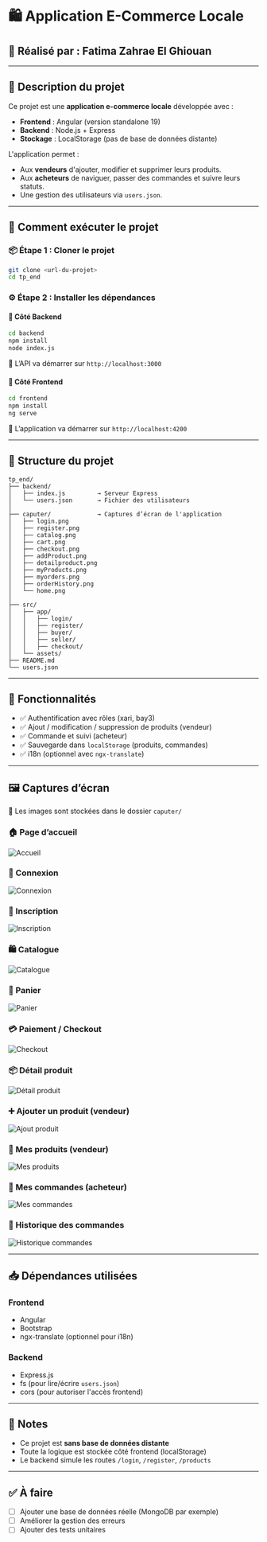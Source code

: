 # 🛍️ Application E-Commerce Locale

## 👤 Réalisé par : **Fatima Zahrae El Ghiouan**

---

## 📘 Description du projet

Ce projet est une **application e-commerce locale** développée avec :

- **Frontend** : Angular (version standalone 19)
- **Backend** : Node.js + Express
- **Stockage** : LocalStorage (pas de base de données distante)

L'application permet :

- Aux **vendeurs** d'ajouter, modifier et supprimer leurs produits.
- Aux **acheteurs** de naviguer, passer des commandes et suivre leurs statuts.
- Une gestion des utilisateurs via `users.json`.

---

## 🚀 Comment exécuter le projet

### 📦 Étape 1 : Cloner le projet

```bash
git clone <url-du-projet>
cd tp_end
```

### ⚙️ Étape 2 : Installer les dépendances

#### 🔧 Côté Backend

```bash
cd backend
npm install
node index.js
```

📌 L’API va démarrer sur `http://localhost:3000`

#### 🔧 Côté Frontend

```bash
cd frontend
npm install
ng serve
```

📌 L’application va démarrer sur `http://localhost:4200`

---

## 🧱 Structure du projet

```text
tp_end/
├── backend/
│   ├── index.js         → Serveur Express
│   └── users.json       → Fichier des utilisateurs
│
├── caputer/             → Captures d’écran de l'application
│   ├── login.png
│   ├── register.png
│   ├── catalog.png
│   ├── cart.png
│   ├── checkout.png
│   ├── addProduct.png
│   ├── detailproduct.png
│   ├── myProducts.png
│   ├── myorders.png
│   ├── orderHistory.png
│   └── home.png
│
├── src/
│   ├── app/
│   │   ├── login/
│   │   ├── register/
│   │   ├── buyer/
│   │   ├── seller/
│   │   ├── checkout/
│   └── assets/
├── README.md
└── users.json
```

---

## 🎯 Fonctionnalités

- ✅ Authentification avec rôles (xari, bay3)
- ✅ Ajout / modification / suppression de produits (vendeur)
- ✅ Commande et suivi (acheteur)
- ✅ Sauvegarde dans `localStorage` (produits, commandes)
- ✅ i18n (optionnel avec `ngx-translate`)

---

## 🖼️ Captures d’écran

📂 Les images sont stockées dans le dossier `caputer/`

### 🏠 Page d’accueil
![Accueil](./caputer/home.png)

### 🔐 Connexion
![Connexion](./caputer/login.png)

### 📝 Inscription
![Inscription](./caputer/register.png)

### 🛍️ Catalogue
![Catalogue](./caputer/catalog.png)

### 🛒 Panier
![Panier](./caputer/cart.png)

### 💳 Paiement / Checkout
![Checkout](./caputer/checkout.png)

### 📦 Détail produit
![Détail produit](./caputer/detailproduct.png)

### ➕ Ajouter un produit (vendeur)
![Ajout produit](./caputer/addProduct.png)

### 📁 Mes produits (vendeur)
![Mes produits](./caputer/myProducts.png)

### 📑 Mes commandes (acheteur)
![Mes commandes](./caputer/myorders.png)

### 🧾 Historique des commandes
![Historique commandes](./caputer/orderHistory.png)

---

## 📥 Dépendances utilisées

### Frontend

- Angular
- Bootstrap
- ngx-translate (optionnel pour i18n)

### Backend

- Express.js
- fs (pour lire/écrire `users.json`)
- cors (pour autoriser l'accès frontend)

---

## 🧠 Notes

- Ce projet est **sans base de données distante**
- Toute la logique est stockée côté frontend (localStorage)
- Le backend simule les routes `/login`, `/register`, `/products`

---

## ✅ À faire

- [ ] Ajouter une base de données réelle (MongoDB par exemple)
- [ ] Améliorer la gestion des erreurs
- [ ] Ajouter des tests unitaires